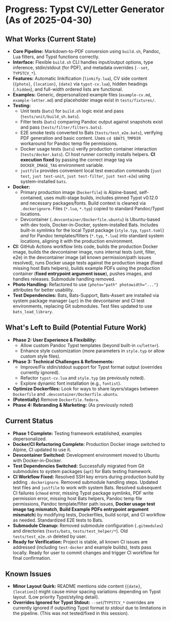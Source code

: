 # Progress: Typst CV/Letter Generator (As of 2025-04-30)

## What Works (Current State)

-   **Core Pipeline:** Markdown-to-PDF conversion using `build.sh`, Pandoc, Lua filters, and Typst functions correctly.
-   **Interface:** Flexible `build.sh` CLI handles input/output options, type inference, stdin/stdout (for PDF), and metadata overrides (`--set`, `TYPSTCV_*`).
-   **Features:** Automatic linkification (`linkify.lua`), CV side content (`{photo}`, `{location}`, `{date}` via `typst-cv.lua`), hidden headings (`.hidden`), and full-width ordered lists are functional.
-   **Examples:** Generic, depersonalized example files (`example-cv.md`, `example-letter.md`) and placeholder image exist in `tests/fixtures/`.
-   **Testing:**
    -   Unit tests (`bats`) for `build.sh` logic exist and pass (`tests/unit/build_sh.bats`).
    -   Filter tests (`bats`) comparing Pandoc output against snapshots exist and pass (`tests/filter/filters.bats`).
    -   E2E smoke tests converted to Bats (`tests/test_e2e.bats`), verifying PDF generation and basic content. Uses `cd $BATS_TMPDIR` workaround for Pandoc temp file permissions.
    -   Docker usage tests (`bats`) verify production container interaction (`tests/docker.bats`). CI host runner correctly installs helpers. **CI execution fixed** by passing the correct image tag via `DOCKER_IMAGE_TAG` environment variable.
    -   `justfile` provides convenient local test execution commands (`just test`, `just test-unit`, `just test-filter`, `just test-e2e`) using system-installed `bats`.
-   **Docker:**
    -   Primary production image (`Dockerfile`) is Alpine-based, self-contained, uses multi-stage builds, includes pinned Typst v0.12.0 and necessary packages/fonts. Build context is cleaned via `.dockerignore`. Files (`*.lua`, `*.typ`) copied to standard Pandoc/Typst locations.
    -   Devcontainer (`.devcontainer/Dockerfile.ubuntu`) is Ubuntu-based with dev tools, Docker-in-Docker, system-installed Bats. Includes built-in symlinks for the local Typst package (`style.typ`, `typst.toml`) *and* for Pandoc templates/filters (`*.typ`, `*.lua`) into standard system locations, aligning it with the production environment.
-   **CI:** GitHub Actions workflow lints code, builds the production Docker image, builds the devcontainer image, runs internal tests (unit, filter, e2e) in the devcontainer image (all known permission/path issues resolved), runs Docker usage tests against the production image (fixed missing host Bats helpers), builds example PDFs using the production container (**fixed entrypoint argument issue**), pushes images, and handles releases. Submodule handling removed.
-   **Photo Handling:** Refactored to use `{photo="path" photowidth="..."}` attributes for better usability.
-   **Test Dependencies:** Bats, Bats-Support, Bats-Assert are installed via system package manager (`apt`) in the devcontainer and CI test environments, replacing Git submodules. Test files updated to use `bats_load_library`.

## What's Left to Build (Potential Future Work)

-   **Phase 2: User Experience & Flexibility:**
    -   Allow custom Pandoc Typst templates (beyond built-in `cv`/`letter`).
    -   Enhance style customization (more parameters in `style.typ` or allow custom style files).
-   **Phase 3: Technical Challenges & Refinements:**
    -   Improve/Fix stdin/stdout support for Typst format output (overrides currently ignored).
    -   Refactor `typst-cv.lua` and `style.typ` (as previously noted).
    -   Explore dynamic font installation (e.g., `fontist`).
-   **Optimize Dockerfiles:** Look for ways to share layers/stages between `Dockerfile` and `.devcontainer/Dockerfile.ubuntu`.
-   **(Potentially)** Remove `Dockerfile.fedora`.
-   **Phase 4: Rebranding & Marketing:** (As previously noted)

## Current Status

-   **Phase 1 Complete:** Testing framework established, examples depersonalized.
-   **Docker/CI Refactoring Complete:** Production Docker image switched to Alpine, CI updated to use it.
-   **Devcontainer Switched:** Development environment moved to Ubuntu with Docker-in-Docker.
-   **Test Dependencies Switched:** Successfully migrated from Git submodules to system packages (`apt`) for Bats testing framework.
-   **CI Workflow Fixed:** Resolved SSH key errors during production build by adding `.dockerignore`. Removed submodule handling steps. Updated test files and `justfile` to work with system Bats. Resolved subsequent CI failures (`chmod` error, missing Typst package symlinks, PDF write permission error, missing host Bats helpers, Pandoc temp file permissions, Pandoc template/filter path issues, **Docker usage test image tag mismatch**, **Build Example PDFs entrypoint argument mismatch**) by modifying tests, Dockerfiles, build script, and CI workflow as needed. Standardized E2E tests to Bats.
-   **Submodule Cleanup:** Removed submodule configuration (`.gitmodules`) and directories (`tests/bats`, `tests/test_helper/*`). Old `tests/test_e2e.sh` deleted by user.
-   **Ready for Verification:** Project is stable, all known CI issues are addressed (including `test-docker` and example builds), tests pass locally. Ready for user to commit changes and trigger CI workflow for final confirmation.

## Known Issues

-   **Minor Layout Quirk:** README mentions side content (`{date}`, `{location}`) might cause minor spacing variations depending on Typst layout. (Low priority Typst/styling detail).
-   **Overrides Ignored for Typst Stdout:** `--set`/`TYPSTCV_*` overrides are currently ignored if outputting Typst format *to stdout* due to limitations in the pipeline. (This was not tested/fixed in this session).
